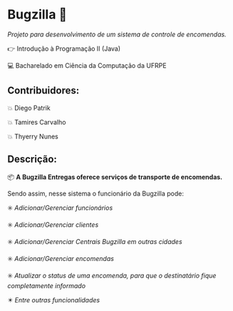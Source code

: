 # Bugzilla :black_heart:
_Projeto para desenvolvimento de um sistema de controle de encomendas._


:point_right: Introdução à Programação II (Java)

:computer: Bacharelado em Ciência da Computação da UFRPE


## Contribuidores:

:boom: Diego Patrik

:boom: Tamires Carvalho

:boom: Thyerry Nunes


## Descrição:

📦 **A Bugzilla Entregas oferece serviços de transporte de encomendas.**


Sendo assim, nesse sistema o funcionário da Bugzilla pode:

   :eight_spoked_asterisk: _Adicionar/Gerenciar funcionários_

   :eight_spoked_asterisk: _Adicionar/Gerenciar clientes_

   :eight_spoked_asterisk: _Adicionar/Gerenciar Centrais Bugzilla em outras cidades_

   :eight_spoked_asterisk: _Adicionar/Gerenciar encomendas_

   :eight_spoked_asterisk: _Atualizar o status de uma encomenda, para que o destinatário fique completamente informado_
   
   :eight_pointed_black_star: _Entre outras funcionalidades_





